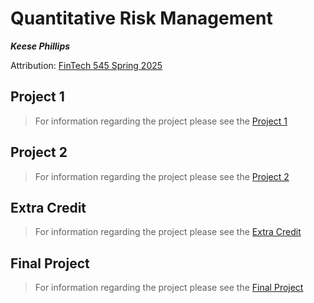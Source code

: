 # Quantitative Risk Management
***Keese Phillips***
  
Attribution: 
[FinTech 545 Spring 2025](https://github.com/dompazz/FinTech545_Spring2025)

## Project 1
> For information regarding the project please see the [Project 1](./Project01/README.md)

## Project 2
> For information regarding the project please see the [Project 2](./Project02/README.md)

## Extra Credit
> For information regarding the project please see the [Extra Credit](./Extra_Credit/README.md)

## Final Project
> For information regarding the project please see the [Final Project](./Final_Project/README.md)